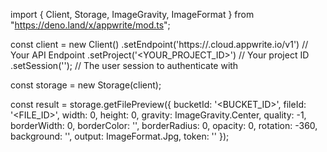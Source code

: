 import { Client, Storage, ImageGravity, ImageFormat } from "https://deno.land/x/appwrite/mod.ts";

const client = new Client()
    .setEndpoint('https://<REGION>.cloud.appwrite.io/v1') // Your API Endpoint
    .setProject('<YOUR_PROJECT_ID>') // Your project ID
    .setSession(''); // The user session to authenticate with

const storage = new Storage(client);

const result = storage.getFilePreview({
    bucketId: '<BUCKET_ID>',
    fileId: '<FILE_ID>',
    width: 0,
    height: 0,
    gravity: ImageGravity.Center,
    quality: -1,
    borderWidth: 0,
    borderColor: '',
    borderRadius: 0,
    opacity: 0,
    rotation: -360,
    background: '',
    output: ImageFormat.Jpg,
    token: '<TOKEN>'
});
